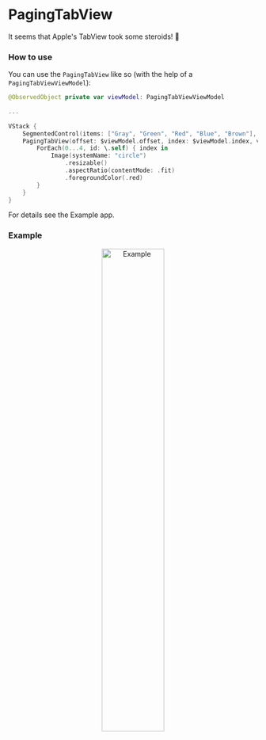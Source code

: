 # PagingTabView
It seems that Apple's TabView took some steroids! 💊

### How to use

You can use the `PagingTabView` like so (with the help of a `PagingTabViewViewModel`):

```swift
@ObservedObject private var viewModel: PagingTabViewViewModel

...
    
VStack {
    SegmentedControl(items: ["Gray", "Green", "Red", "Blue", "Brown"], selectedSegmentIndex: $viewModel.segmentIndex)
    PagingTabView(offset: $viewModel.offset, index: $viewModel.index, viewSize: viewSize, horizontal: horizontal) {
        ForEach(0...4, id: \.self) { index in
            Image(systemName: "circle")
                .resizable()
                .aspectRatio(contentMode: .fit)
                .foregroundColor(.red)
        }
    }
}
```

For details see the Example app.

### Example

<p style="text-align:center;"><img src="https://github.com/stateman92/PagingTabView/blob/main/Resources/screenrecording.gif?raw=true" width="50%" alt="Example"></p>
